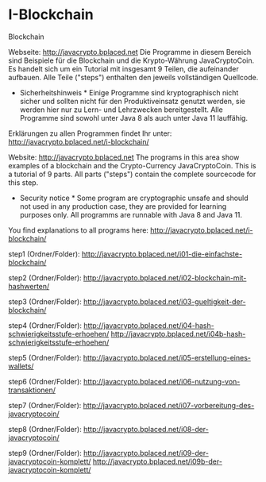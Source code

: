 # I-Blockchain
Blockchain

Webseite: http://javacrypto.bplaced.net Die Programme in diesem Bereich sind Beispiele für die Blockchain und die Krypto-Währung JavaCryptoCoin. Es handelt sich um ein Tutorial mit insgesamt 9 Teilen, die aufeinander aufbauen. Alle Teile ("steps") enthalten den jeweils vollständigen Quellcode.

* Sicherheitshinweis * Einige Programme sind kryptographisch nicht sicher und sollten nicht für den Produktiveinsatz genutzt werden, sie werden hier nur zu Lern- und Lehrzwecken bereitgestellt. Alle Programme sind sowohl unter Java 8 als auch unter Java 11 lauffähig.

Erklärungen zu allen Programmen findet Ihr unter: http://javacrypto.bplaced.net/i-blockchain/

Website: http://javacrypto.bplaced.net The programs in this area show examples of a blockchain and the Crypto-Currency JavaCryptoCoin. This is a tutorial of 9 parts. All parts ("steps") contain the complete sourcecode for this step. 

* Security notice * Some program are cryptographic unsafe and should not used in any production case, they are provided for learning purposes only. All programms are runnable with Java 8 and Java 11.

You find explanations to all programs here: http://javacrypto.bplaced.net/i-blockchain/

step1 (Ordner/Folder): http://javacrypto.bplaced.net/i01-die-einfachste-blockchain/

step2 (Ordner/Folder): http://javacrypto.bplaced.net/i02-blockchain-mit-hashwerten/

step3 (Ordner/Folder): http://javacrypto.bplaced.net/i03-gueltigkeit-der-blockchain/

step4 (Ordner/Folder): http://javacrypto.bplaced.net/i04-hash-schwierigkeitsstufe-erhoehen/ http://javacrypto.bplaced.net/i04b-hash-schwierigkeitsstufe-erhoehen/

step5 (Ordner/Folder): http://javacrypto.bplaced.net/i05-erstellung-eines-wallets/

step6 (Ordner/Folder): http://javacrypto.bplaced.net/i06-nutzung-von-transaktionen/

step7 (Ordner/Folder): http://javacrypto.bplaced.net/i07-vorbereitung-des-javacryptocoin/

step8 (Ordner/Folder): http://javacrypto.bplaced.net/i08-der-javacryptocoin/

step9 (Ordner/Folder): http://javacrypto.bplaced.net/i09-der-javacryptocoin-komplett/ http://javacrypto.bplaced.net/i09b-der-javacryptocoin-komplett/
